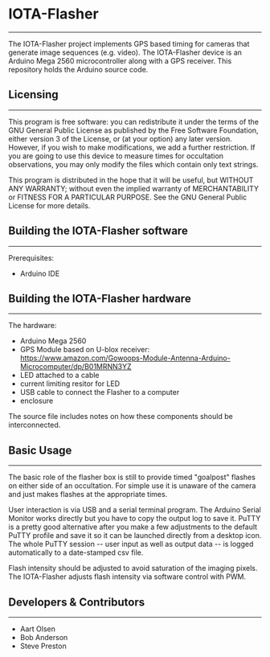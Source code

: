 # IOTA-Flasher
----------------------------
The IOTA-Flasher project implements GPS based timing for cameras that generate image sequences (e.g. video).  The IOTA-Flasher device is an Arduino Mega 2560 microcontroller along with a GPS receiver.  This repository holds the Arduino source code.

## Licensing
------------
 This program is free software: you can redistribute it under the terms of the GNU General Public License as published by the Free Software Foundation, either version 3 of the License, or (at your option) any later version.  However, if you wish to make modifications, we add a further restriction.  If you are going to use this device to measure times for occultation observations, you may only modify the files which contain only text strings.

 This program is distributed in the hope that it will be useful, but WITHOUT ANY WARRANTY; without even the implied warranty of MERCHANTABILITY or FITNESS FOR A PARTICULAR PURPOSE.  See the GNU General Public License for more details.


## Building the IOTA-Flasher software
-------------------------------------
Prerequisites:
- Arduino IDE


## Building the IOTA-Flasher hardware
--------------------------------------
The hardware:
- Arduino Mega 2560
- GPS Module based on U-blox receiver:
    <https://www.amazon.com/Gowoops-Module-Antenna-Arduino-Microcomputer/dp/B01MRNN3YZ>
- LED attached to a cable 
- current limiting resitor for LED
- USB cable to connect the Flasher to a computer
- enclosure


The source file includes notes on how these components should be interconnected.

## Basic Usage
----------------------------------------
The basic role of the flasher box is still to provide timed "goalpost" flashes on either side of an occultation.  For simple use it is unaware of the camera and just makes flashes at the appropriate times.  

User interaction is via USB and a serial terminal program.  The Arduino Serial Monitor works directly but you have to copy the output log to save it.  PuTTY is a pretty good alternative after you make a few adjustments to the default PuTTY profile and save it so it can be launched directly from a desktop icon.  The whole PuTTY session -- user input as well as output data -- is logged automatically to a date-stamped csv file.  

Flash intensity should be adjusted to avoid saturation of the imaging pixels.  The IOTA-Flasher adjusts flash intensity via software control with PWM.  


## Developers & Contributors
----------------------------
- Aart Olsen
- Bob Anderson
- Steve Preston


